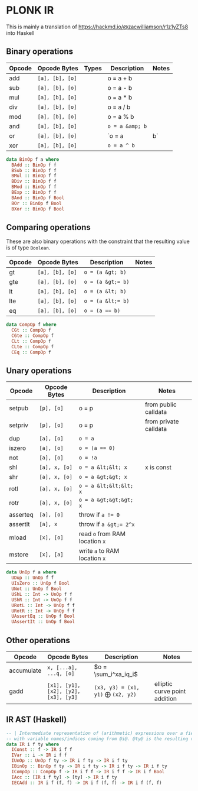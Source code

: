 # PLONK IR

This is mainly a translation of https://hackmd.io/@zacwilliamson/r1z1yZTs8 into Haskell

## Binary operations

| Opcode | Opcode Bytes    | Types | Description     | Notes |
| ------ | --------------- | ----- | --------------- | ----- |
| add    | `[a], [b], [o]` |       | o = a + b       |       |
| sub    | `[a], [b], [o]` |       | o = a - b       |       |
| mul    | `[a], [b], [o]` |       | o = a * b       |       |
| div    | `[a], [b], [o]` |       | o = a / b       |       |
| mod    | `[a], [b], [o]` |       | o = a % b       |       |
| and    | `[a], [b], [o]` |       | `o = a &amp; b` |       |
| or     | `[a], [b], [o]` |       | `o = a | b`     |       |
| xor    | `[a], [b], [o]` |       | `o = a ^ b`     |       |

```haskell
data BinOp f a where
  BAdd :: BinOp f f
  BSub :: BinOp f f
  BMul :: BinOp f f
  BDiv :: BinOp f f
  BMod :: BinOp f f
  BExp :: BinOp f f
  BAnd :: BinOp f Bool
  BOr :: BinOp f Bool
  BXor :: BinOp f Bool
```

## Comparing operations

These are also binary operations with the constraint that the resulting value is of type `Boolean`.

| Opcode | Opcode Bytes    | Description       | Notes |
| ------ | --------------- | ----------------- | ----- |
| gt     | `[a], [b], [o]` | `o = (a &gt; b)`  |       |
| gte    | `[a], [b], [o]` | `o = (a &gt;= b)` |       |
| lt     | `[a], [b], [o]` | `o = (a &lt; b)`  |       |
| lte    | `[a], [b], [o]` | `o = (a &lt;= b)` |       |
| eq     | `[a], [b], [o]` | `o = (a == b)`    |       |

```haskell
data CompOp f where
  CGt :: CompOp f
  CGte :: CompOp f
  CLt :: CompOp f
  CLte :: CompOp f
  CEq :: CompOp f
```

## Unary operations

| Opcode   | Opcode Bytes  | Description                    | Notes                 |
| -------- | ------------- | ------------------------------ | --------------------- |
| setpub   | `[p], [o]`    | o = p                          | from public calldata  |
| setpriv  | `[p], [o]`    | o = p                          | from private calldata |
| dup      | `[a], [o]`    | `o = a`                        |                       |
| iszero   | `[a], [o]`    | `o = (a == 0)`                 |                       |
| not      | `[a], [o]`    | `o = !a`                       |                       |
| shl      | `[a], x, [o]` | `o = a &lt;&lt; x`             | x is const            |
| shr      | `[a], x, [o]` | `o = a &gt;&gt; x`             |                       |
| rotl     | `[a], x, [o]` | `o = a &lt;&lt;&lt; x`         |                       |
| rotr     | `[a], x, [o]` | `o = a &gt;&gt;&gt; x`         |                       |
| asserteq | `[a], [o]`    | throw if `a != 0`              |                       |
| assertlt | `[a], x`      | throw if `a &gt;= 2^x`         |                       |
| mload    | `[x], [o]`    | read `o` from RAM location `x` |                       |
| mstore   | `[x], [a]`    | write `a` to RAM location `x`  |                       |

```haskell
data UnOp f a where
  UDup :: UnOp f f
  UIsZero :: UnOp f Bool
  UNot :: UnOp f Bool
  UShL :: Int -> UnOp f f
  UShR :: Int -> UnOp f f
  URotL :: Int -> UnOp f f
  URotR :: Int -> UnOp f f
  UAssertEq :: UnOp f Bool
  UAssertIt :: UnOp f Bool
```


## Other operations

| Opcode     | Opcode Bytes                         | Description                                  | Notes                         |
| ---------- | ------------------------------------ | -------------------------------------------- | ----------------------------- |
| accumulate | `x, [...a], ...q, [o]`               | $o = \sum_i^xa_iq_i$                         |                               |
| gadd       | `[x1], [y1], [x2], [y2], [x3], [y3]` | `(x3, y3) = (x1, y1)` $\bigoplus$ `(x2, y2)` | elliptic curve point addition |

## IR AST (Haskell)
``` haskell
-- | Intermediate representation of (arithmetic) expressions over a field @f@
-- with variable names/indices coming from @i@. @ty@ is the resulting value.
data IR i f ty where
  IConst :: f -> IR i f f
  IVar :: i -> IR i f f
  IUnOp :: UnOp f ty -> IR i f ty -> IR i f ty
  IBinOp :: BinOp f ty -> IR i f ty -> IR i f ty -> IR i f ty
  ICompOp :: CompOp f -> IR i f f -> IR i f f -> IR i f Bool
  IAcc :: [IR i f ty] -> [ty] -> IR i f ty
  IECAdd :: IR i f (f, f) -> IR i f (f, f) -> IR i f (f, f)
```